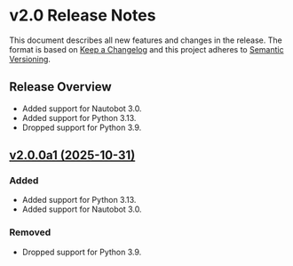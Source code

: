 # v2.0 Release Notes

This document describes all new features and changes in the release. The format is based on [Keep a Changelog](https://keepachangelog.com/en/1.0.0/) and this project adheres to [Semantic Versioning](https://semver.org/spec/v2.0.0.html).

## Release Overview

- Added support for Nautobot 3.0.
- Added support for Python 3.13.
- Dropped support for Python 3.9.

## [v2.0.0a1 (2025-10-31)](https://github.com/nautobot/nautobot-app-dns-models/releases/tag/v2.0.0a1)

### Added

- Added support for Python 3.13.
- Added support for Nautobot 3.0.

### Removed

- Dropped support for Python 3.9.
